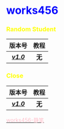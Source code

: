 # <span style="color:blue">works456</span>

### <span style="color:yellow">Random Student</span>

|**版本号**|**教程**|
|:---:|:---:|
|[***v1.0***](https://github.com/works456/works456/releases/download/RandomStudent1.0/Random.Student.1.0.msi)|**无**|

### <span style="color:yellow">Close</span>
|**版本号**|**教程**|
|:---:|:---:|
|[***v1.0***](https://github.com/works456/works456/releases/download/Close1.0/Close.1.0.msi)|**无**|

[
<span style="color:pink">works456-静笔</span>](
https://github.com/works456/works456/blob/36378fb9957a91b108abeb8893b793388bf6647c/fiction.md?plain=1)